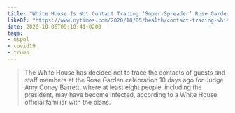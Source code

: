```yaml
---
title: "White House Is Not Contact Tracing ‘Super-Spreader’ Rose Garden Event"
likeOf: "https://www.nytimes.com/2020/10/05/health/contact-tracing-white-house.html?referringSource=articleShare"
date: 2020-10-06T09:18:41+0200
tags:
- uspol
- covid19
- trump
---
```

> The White House has decided not to trace the contacts of guests and staff members at the Rose Garden celebration 10 days ago for Judge Amy Coney Barrett, where at least eight people, including the president, may have become infected, according to a White House official familiar with the plans.